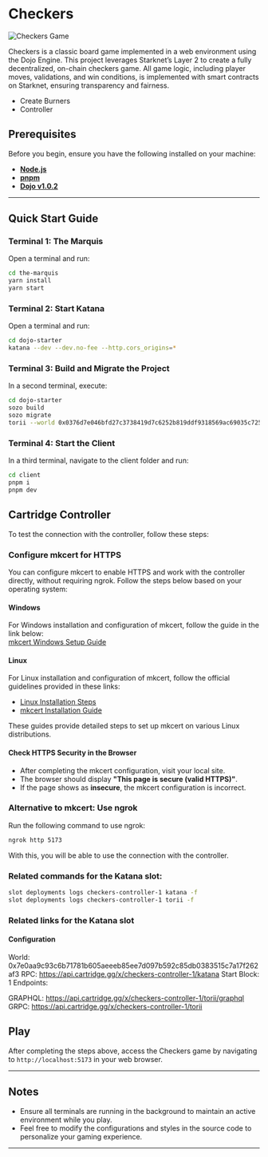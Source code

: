 # Checkers

![Checkers Game](/the-marquis/packages/nextjs/public/landingpage/BannerChecker2.png)

Checkers is a classic board game implemented in a web environment using the Dojo Engine. This project leverages Starknet’s Layer 2 to create a fully decentralized, on-chain checkers game. All game logic, including player moves, validations, and win conditions, is implemented with smart contracts on Starknet, ensuring transparency and fairness.

- Create Burners
- Controller

## Prerequisites

Before you begin, ensure you have the following installed on your machine:

- **[Node.js](https://nodejs.org/)**
- **[pnpm](https://pnpm.io/)**
- **[Dojo v1.0.2](https://book.dojoengine.org/)**

---

## Quick Start Guide

### Terminal 1: The Marquis

Open a terminal and run:

```bash
cd the-marquis
yarn install 
yarn start
```

### Terminal 2: Start Katana

Open a terminal and run:

```bash
cd dojo-starter
katana --dev --dev.no-fee --http.cors_origins=*
```

### Terminal 3: Build and Migrate the Project

In a second terminal, execute:

```bash
cd dojo-starter
sozo build
sozo migrate
torii --world 0x0376d7e046bfd27c3738419d7c6252b819ddf9318569ac69035c72519cfd14f2 --http.cors_origins=*
```

### Terminal 4: Start the Client

In a third terminal, navigate to the client folder and run:

```bash
cd client
pnpm i
pnpm dev
```

## Cartridge Controller

To test the connection with the controller, follow these steps:

### Configure mkcert for HTTPS

You can configure mkcert to enable HTTPS and work with the controller directly, without requiring ngrok. Follow the steps below based on your operating system:

#### Windows

For Windows installation and configuration of mkcert, follow the guide in the link below:\
[mkcert Windows Setup Guide](https://github.com/FiloSottile/mkcert/issues/357#issuecomment-1466762021)

#### Linux

For Linux installation and configuration of mkcert, follow the official guidelines provided in these links:

-   [Linux Installation Steps](https://github.com/FiloSottile/mkcert#linux)
-   [mkcert Installation Guide](https://github.com/FiloSottile/mkcert?tab=readme-ov-file#mkcert)

These guides provide detailed steps to set up mkcert on various Linux distributions.

#### Check HTTPS Security in the Browser

-   After completing the mkcert configuration, visit your local site.
-   The browser should display **"This page is secure (valid HTTPS)"**.
-   If the page shows as **insecure**, the mkcert configuration is incorrect.

  
### Alternative to mkcert: Use ngrok

Run the following command to use ngrok:
```bash
ngrok http 5173
```

With this, you will be able to use the connection with the controller.

### Related commands for the Katana slot:

```bash
slot deployments logs checkers-controller-1 katana -f
slot deployments logs checkers-controller-1 torii -f 
```

### Related links for the Katana slot

#### Configuration

World: 0x7e0aa9c93c6b71781b605aeeeb85ee7d097b592c85db0383515c7a17f262af3
RPC: <https://api.cartridge.gg/x/checkers-controller-1/katana>
Start Block: 1
Endpoints:

GRAPHQL: <https://api.cartridge.gg/x/checkers-controller-1/torii/graphql>
GRPC: <https://api.cartridge.gg/x/checkers-controller-1/torii>

## Play

After completing the steps above, access the Checkers game by navigating to `http://localhost:5173` in your web browser.

---

## Notes

- Ensure all terminals are running in the background to maintain an active environment while you play.
- Feel free to modify the configurations and styles in the source code to personalize your gaming experience.

---
